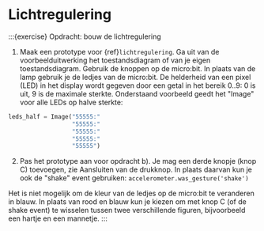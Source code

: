 # Lichtregulering

:::{exercise} Opdracht: bouw de lichtregulering

1. Maak een prototype voor {ref}`lichtregulering`. Ga uit van de voorbeelduitwerking het toestandsdiagram of van je eigen toestandsdiagram. Gebruik de knoppen op de micro:bit. In plaats van de lamp gebruik je de ledjes van de micro:bit. De helderheid van een pixel (LED) in het display wordt gegeven door een getal in het bereik 0..9: 0 is uit, 9 is de maximale sterkte. Onderstaand voorbeeld geedt het "Image" voor alle LEDs op halve sterkte:

```Python
leds_half = Image("55555:"
                  "55555:"
                  "55555:"
                  "55555:"
                  "55555")
```

2. Pas het prototype aan voor opdracht b). Je mag een derde knopje (knop C) toevoegen, zie Aansluiten van de drukknop. In plaats daarvan kun je ook de "shake" event gebruiken: `accelerometer.was_gesture('shake')`

Het is niet mogelijk om de kleur van de ledjes op de micro:bit te veranderen in blauw. In plaats van rood en blauw kun je kiezen om met knop C (of de shake event) te wisselen tussen twee verschillende figuren, bijvoorbeeld een hartje en een mannetje.
:::